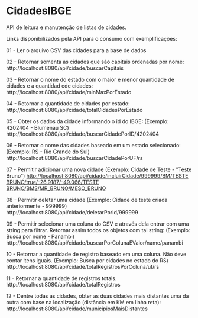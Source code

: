 # CidadesIBGE
API de leitura e manutenção de listas de cidades.


Links disponibilizados pela API para o consumo com exemplificações:


01 - Ler o arquivo CSV das cidades para a base de dados

02 - Retornar somenta as cidades que são capitais ordenadas por nome:
http://localhost:8080/api/cidade/buscarCapitais

03 - Retornar o nome do estado com o maior e menor quantidade de cidades e
a quantidad ede cidades:
http://localhost:8080/api/cidade/minMaxPorEstado

04 - Retornar a quantidade de cidades por estado:
http://localhost:8080/api/cidade/totalCidadesPorEstado

05 - Obter os dados da cidade informando o id do IBGE:
(Exemplo: 4202404 - Blumenau SC)
http://localhost:8080/api/cidade/buscarCidadePorID/4202404

06 - Retornar o nome das cidades baseado em um estado selecionado: 
(Exemplo: RS - Rio Grande do Sul)
http://localhost:8080/api/cidade/buscarCidadePorUF/rs

07 - Permitir adicionar uma nova cidade
(Exemplo: Cidade de Teste - "Teste Bruno")
<a href="http://localhost:8080/api/cidade/incluirCidade/999999/BM/TESTE BRUNO/true/-26.9187/-49.066/TESTE BRUNO/BMS/MR_BRUNO/MESO_BRUNO">http://localhost:8080/api/cidade/incluirCidade/999999/BM/TESTE BRUNO/true/-26.9187/-49.066/TESTE BRUNO/BMS/MR_BRUNO/MESO_BRUNO</a>

08 - Permitir deletar uma cidade
(Exemplo: Cidade de teste criada anteriormente - 999999)
http://localhost:8080/api/cidade/deletarPorId/999999

09 - Permitir selecionar uma coluna do CSV e através dela entrar com uma string
para filtrar. Retornar assim todos os objetos com tal string:
(Exemplo: Busca por nome - Panambi)
http://localhost:8080/api/cidade/buscarPorColunaEValor/name/panambi

10 - Retornar a quantidade de registro baseado em uma coluna. Não deve contar
itens iguais.
(Exemplo: Busca por cidades no estado do RS)
http://localhost:8080/api/cidade/totalRegistrosPorColuna/uf/rs

11 - Retornar a quantidade de registros totais.
http://localhost:8080/api/cidade/totalRegistros

12 - Dentre todas as cidades, obter as duas cidades mais distantes uma da outra
com base na localização (distância em KM em linha reta):
http://localhost:8080/api/cidade/municipiosMaisDistantes
